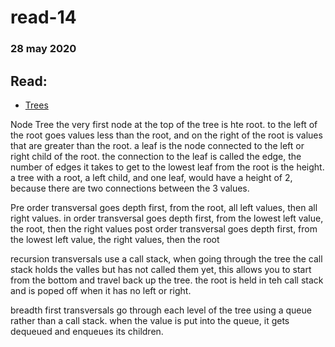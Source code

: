 # read-14
### 28 may 2020

## Read: 
- [Trees](https://codefellows.github.io/common_curriculum/data_structures_and_algorithms/Code_401/class-15/resources/Trees.html)

Node Tree
the very first node at the top of the tree is hte root. to the left of the root goes values less than the root, and on the right of the root is values that are greater than the root. a leaf is the node connected to the left or right child of the root. the connection to the leaf is called the edge, the number of edges it takes to get to the lowest leaf from the root is the height. a tree with a root, a left child, and one leaf, would have a height of 2, because there are two connections between the 3 values. 

Pre order transversal goes depth first, from the root, all left values, then all right values.
in order transversal goes depth first, from the lowest left value, the root, then the right values
post order transversal goes depth first, from the lowest left value, the right values, then the root

recursion transversals use a call stack, when going through the tree the call stack holds the valles but has not called them yet, this allows you to start from the bottom and travel back up the tree. the root is held in teh call stack and is poped off when it has no left or right. 

breadth first transversals go through each level of the tree using a queue rather than a call stack.
when the value is put into the queue, it gets dequeued and enqueues its children. 